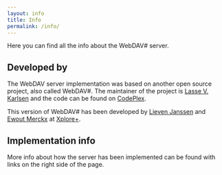 ```yaml
---
layout: info
title: Info
permalink: /info/
---
```


Here you can find all the info about the WebDAV# server.

## Developed by ##

The WebDAV server implementation was based on another open source project, also called WebDAV#.
The maintainer of the project is [Lasse V. Karlsen][1] and the code can be found on [CodePlex][2].

This version of WebDAV# has been developed by [Lieven Janssen][3] and [Ewout Merckx][4] at [Xplore+][5].

## Implementation info ##

More info about how the server has been implemented can be found with links on the right side of the page.

  [1]: http://www.vkarlsen.no/
  [2]: https://webdavsharp.codeplex.com/
  [3]: be.linkedin.com/in/lievenjanssen/
  [4]: be.linkedin.com/in/ewoutmerckx/
  [5]: http://xploreplus.com/

